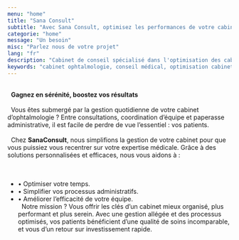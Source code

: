```yaml
---
menu: "home"
title: "Sana Consult"
subtitle: "Avec Sana Consult, optimisez les performances de votre cabinet en grâce à notre expertise unique et offrez une expérience unique à votre équipe et vos patients"
categorie: "home"
message: "Un besoin"
misc: "Parlez nous de votre projet"
lang: "fr"
description: "Cabinet de conseil spécialisé dans l'optimisation des cabinets d'ophtalmologie. Solutions personnalisées pour améliorer l'efficacité, la gestion et la rentabilité de votre cabinet médical."
keywords: "cabinet ophtalmologie, conseil médical, optimisation cabinet, gestion cabinet médical, formation médicale"
---
```

\
&nbsp;
**Gagnez en sérénité, boostez vos résultats**
\
\
&nbsp;
Vous êtes submergé par la gestion quotidienne de votre cabinet d’ophtalmologie ? Entre consultations, coordination d’équipe et paperasse administrative, il est facile de perdre de vue l’essentiel : vos patients.
\
\
&nbsp;
Chez **SanaConsult**, nous simplifions la gestion de votre cabinet pour que vous puissiez vous recentrer sur votre expertise médicale. Grâce à des solutions personnalisées et efficaces, nous vous aidons à :
\
\
&nbsp;
- •	Optimiser votre temps.
- •	Simplifier vos processus administratifs.
- •	Améliorer l’efficacité de votre équipe.
\
&nbsp;
Notre mission ? Vous offrir les clés d’un cabinet mieux organisé, plus performant et plus serein. Avec une gestion allégée et des processus optimisés, vos patients bénéficient d’une qualité de soins incomparable, et vous d’un retour sur investissement rapide.
